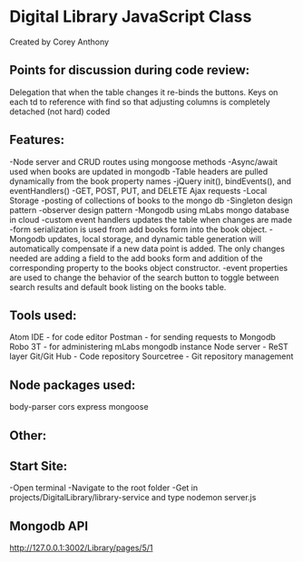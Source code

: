 # Digital Library JavaScript Class

Created by Corey Anthony

## Points for discussion during code review:

Delegation that when the table changes it re-binds the buttons.
Keys on each td to reference with find so that adjusting columns is completely detached (not hard) coded

## Features:
-Node server and CRUD routes using mongoose methods
-Async/await used when books are updated in mongodb
-Table headers are pulled dynamically from the book property names
-jQuery init(), bindEvents(), and eventHandlers()
-GET, POST, PUT, and DELETE Ajax requests
-Local Storage
-posting of collections of books to the mongo db
-Singleton design pattern
-observer design pattern
-Mongodb using mLabs mongo database in cloud
-custom event handlers updates the table when changes are made
-form serialization is used from add books form into the book object.
-Mongodb updates, local storage, and dynamic table generation will automatically compensate if a new data point is added.  The only changes needed are adding a field to the add books form and addition of the corresponding property to the books object constructor.
-event properties are used to change the behavior of the search button to toggle between search results and default book listing on the books table.

## Tools used:
Atom IDE - for code editor
Postman - for sending requests to Mongodb
Robo 3T - for administering mLabs mongodb instance
Node server - ReST layer
Git/Git Hub - Code repository
Sourcetree - Git repository management

## Node packages used:
body-parser
cors
express
mongoose

## Other:

## Start Site:
-Open terminal
-Navigate to the root folder
-Get in projects/DigitalLibrary/library-service and type nodemon server.js

## Mongodb API
http://127.0.0.1:3002/Library/pages/5/1
